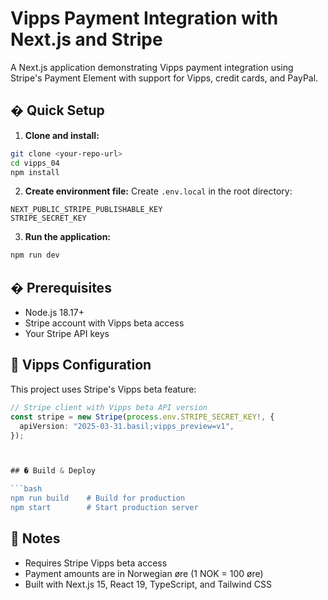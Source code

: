 # Vipps Payment Integration with Next.js and Stripe

A Next.js application demonstrating Vipps payment integration using Stripe's Payment Element with support for Vipps, credit cards, and PayPal.

## � Quick Setup

1. **Clone and install:**

```bash
git clone <your-repo-url>
cd vipps_04
npm install
```

2. **Create environment file:**
   Create `.env.local` in the root directory:

```env
NEXT_PUBLIC_STRIPE_PUBLISHABLE_KEY
STRIPE_SECRET_KEY
```

3. **Run the application:**

```bash
npm run dev
```

## � Prerequisites

- Node.js 18.17+
- Stripe account with Vipps beta access
- Your Stripe API keys

## 🔑 Vipps Configuration

This project uses Stripe's Vipps beta feature:

````typescript
// Stripe client with Vipps beta API version
const stripe = new Stripe(process.env.STRIPE_SECRET_KEY!, {
  apiVersion: "2025-03-31.basil;vipps_preview=v1",
});



## �️ Build & Deploy

```bash
npm run build    # Build for production
npm start        # Start production server
````

## 📝 Notes

- Requires Stripe Vipps beta access
- Payment amounts are in Norwegian øre (1 NOK = 100 øre)
- Built with Next.js 15, React 19, TypeScript, and Tailwind CSS

